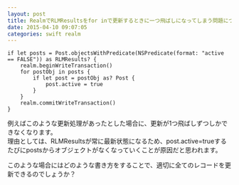 ```yaml
---
layout: post
title: RealmでRLMResultsをfor inで更新するときに一つ飛ばしになってしまう問題について
date: 2015-04-10 09:07:05
categories: swift realm
---
```

<!-- {% raw %} -->
<pre><code>if let posts = Post.objectsWithPredicate(NSPredicate(format: "active == FALSE")) as RLMResults? {
    realm.beginWriteTransaction()
    for postObj in posts {
        if let post = postObj as? Post {
            post.active = true
        }
    }
    realm.commitWriteTransaction()
}
</code></pre>

<p>例えばこのような更新処理があったとした場合に、更新が1つ飛ばしずつしかできなくなります。<br>
理由としては、RLMResultsが常に最新状態になるため、post.active=trueするたびにpostsからオブジェクトがなくなっていくことが原因だと思われます。</p>

<p>このような場合にはどのような書き方をすることで、適切に全てのレコードを更新できるのでしょうか？</p>
<!-- {% endraw %} -->
